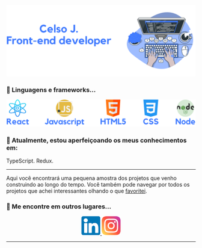 <p align="center">
 <img src="https://raw.githubusercontent.com/CelsoJunioDev/CelsoJunioDev/8d3cf9527b6ab9336ccb38164cf398a216d1eb71/header2.svg" alt="example badge">
 </p>

### 🚧 Linguagens e frameworks...
<p align="center">
 <img src="https://raw.githubusercontent.com/CelsoJunioDev/CelsoJunioDev/8d3cf9527b6ab9336ccb38164cf398a216d1eb71/languages.svg" alt="example badge">
 </p>

### 🌱 Atualmente, estou aperfeiçoando os meus conhecimentos em:
TypeScript. Redux.

---
Aqui você encontrará uma pequena amostra dos projetos que venho construindo ao longo do tempo. Você também pode navegar por todos os projetos que achei interessantes olhando o que [favoritei](https://github.com/CelsoJunioDev?tab=stars).

### 📢 Me encontre em outros lugares...
<p align="center">
  
  <a href="https://www.linkedin.com/in/celsojuniodev/">
    <img src="/linkedin.svg" alt="LinkedIn" width="50">
  </a>

  <a href="https://www.instagram.com/celsojunioss/">
    <img src="/instagram.svg" alt="Instagram" width="50">
  </a>
</p>

<hr>


